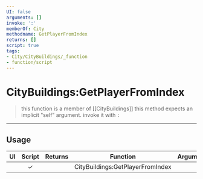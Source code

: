 ```yaml
---
UI: false
arguments: []
invoke: ':'
memberOf: City
methodname: GetPlayerFromIndex
returns: []
script: true
tags:
- City/CityBuildings/_function
- function/script
---
```

# CityBuildings:GetPlayerFromIndex
> this function is a member of [[CityBuildings]]
> this method expects an implicit "self" argument. invoke it with `:`
-----
## Usage
|  UI | Script | Returns | Function | Arguments |
|:---:|:------:|-------:|:--------:|:---------|
| |✓||CityBuildings:GetPlayerFromIndex||
